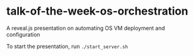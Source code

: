 # talk-of-the-week-os-orchestration
A reveal.js presentation on automating OS VM deployment and configuration

To start the presentation, run `./start_server.sh`

